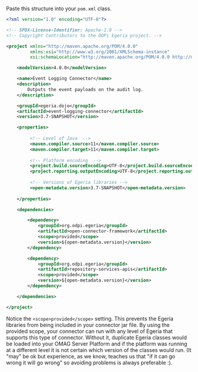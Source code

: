 <!-- SPDX-License-Identifier: CC-BY-4.0 -->
<!-- Copyright Contributors to the Egeria project. -->

Paste this structure into your `pom.xml` class.

```xml
<?xml version="1.0" encoding="UTF-8"?>

<!-- SPDX-License-Identifier: Apache-2.0 -->
<!-- Copyright Contributors to the ODPi Egeria project. -->

<project xmlns="http://maven.apache.org/POM/4.0.0"
         xmlns:xsi="http://www.w3.org/2001/XMLSchema-instance"
         xsi:schemaLocation="http://maven.apache.org/POM/4.0.0 http://maven.apache.org/xsd/maven-4.0.0.xsd">

    <modelVersion>4.0.0</modelVersion>

    <name>Event Logging Connector</name>
    <description>
        Outputs the event payloads on the audit log.
    </description>

    <groupId>egeria.dojo</groupId>
    <artifactId>event-logging-connector</artifactId>
    <version>3.7-SNAPSHOT</version>

    <properties>
    
         <!-- Level of Java  -->
         <maven.compiler.source>11</maven.compiler.source>
         <maven.compiler.target>11</maven.compiler.target>
    
         <!-- Platform encoding  -->
         <project.build.sourceEncoding>UTF-8</project.build.sourceEncoding>
         <project.reporting.outputEncoding>UTF-8</project.reporting.outputEncoding>
    
         <!-- Versions of Egeria libraries -->
         <open-metadata.version>3.7-SNAPSHOT</open-metadata.version>
    
    </properties>

    <dependencies>

        <dependency>
            <groupId>org.odpi.egeria</groupId>
            <artifactId>open-connector-framework</artifactId>
            <scope>provided</scope>
            <version>${open-metadata.version}</version>
        </dependency>

        <dependency>
            <groupId>org.odpi.egeria</groupId>
            <artifactId>repository-services-apis</artifactId>
            <scope>provided</scope>
            <version>${open-metadata.version}</version>
        </dependency>

    </dependencies>

</project>

```
Notice the `<scope>provided</scope>` setting.  This prevents the Egeria libraries from being included in your connector jar file.  By using the provided scope, your connector can run with any level of Egeria that supports this type of connector.  Without it, duplicate Egeria classes would be loaded into your OMAG Server Platform and if the platform was running at a different level it is not certain which version of the classes would run. (It "may" be ok but experience, as we know, teaches us that "if it can go wrong it will go wrong" so avoiding problems is always preferable :).   




